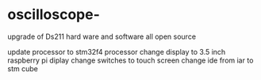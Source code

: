 # oscilloscope-
upgrade of Ds211 hard ware and software all open source

update processor to stm32f4 processor
change display to 3.5 inch raspberry pi diplay
change switches to touch screen
change ide from iar to stm cube
